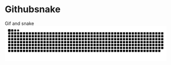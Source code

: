 # Githubsnake
Gif and snake
![snake gif](https://github.com/Platane/snk/raw/output/github-contribution-grid-snake.svg)

